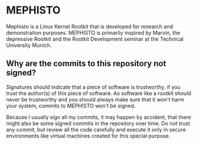 # MEPHISTO
Mephisto is a Linux Kernel Rootkit that is developed for research and
demonstration purposes.
MEPHISTO is primarily inspired by Marvin, the depressive Rootkit and
the Rootkit Development seminar at the Technical University Munich.

## Why are the commits to this repository not signed?
Signatures should indicate that a piece of software is trustworthy, if
you trust the author(s) of this piece of software. As software like a
rootkit should never be trustworthy and you should always make sure that
it won't harm your system, commits to MEPHISTO won't be signed.

Because I usually sign all my commits, it may happen by accident, that
there might also be some signed commits in the repository over time.
Do not trust any commit, but review all the code carefully and execute
it only in secure environments like virtual machines created for this
special purpose.
